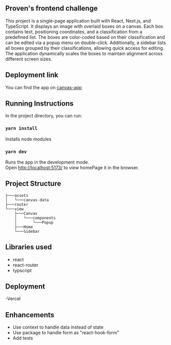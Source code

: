 ## Proven's frontend challenge

This project is a single-page application built with React, Next.js, and TypeScript. It displays an image with overlaid boxes on a canvas. Each box contains text, positioning coordinates, and a classification from a predefined list. The boxes are color-coded based on their classification and can be edited via a popup menu on double-click. Additionally, a sidebar lists all boxes grouped by their classifications, allowing quick access for editing. The application dynamically scales the boxes to maintain alignment across different screen sizes.

## Deployment link
You can find the app on [canvas-app](https://canvas-app-taupe.vercel.app/)

## Running Instructions

In the project directory, you can run:

### `yarn install`

Installs node modules

### `yarn dev`

Runs the app in the development mode.\
Open [http://localhost:5173/](http://localhost:5173/) to view homePage it in the browser.

## Project Structure
```
├───assets
│   └───canvas-data
├───router
└───view
    ├───Canvas
    │   └───components
    │       └───Popup
    ├───Home
    └───Sidebar
```
## Libraries used

- react
- react-router
- typscript

## Deployment
 
 -Vercel 

 ## Enhancements 
 - Use context to handle data instead of state
 - Use package to handle form as "react-hook-form"
 - Add tests
